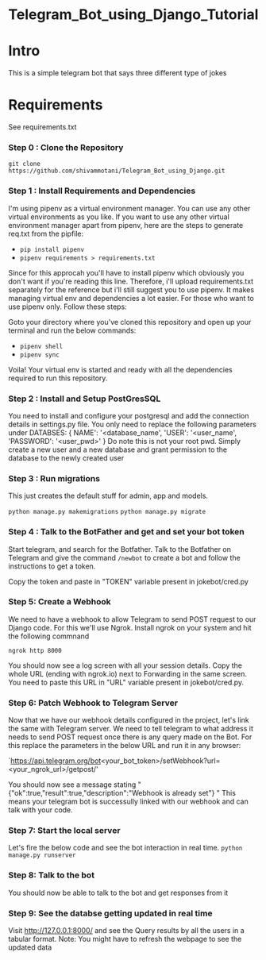 # Telegram_Bot_using_Django_Tutorial

# Intro

This is a simple telegram bot that says three different type of jokes

# Requirements
See requirements.txt


### Step 0 : Clone the Repository

`git clone https://github.com/shivammotani/Telegram_Bot_using_Django.git`

### Step 1 : Install Requirements and Dependencies
I'm using pipenv as a virtual environment manager. You can use any other virtual environments as you like.
If you want to use any other virtual environment manager apart from pipenv, here are the steps to generate req.txt from the pipfile:
  * `pip install pipenv`
  * `pipenv requirements > requirements.txt`

Since for this approcah you'll have to install pipenv which obviously you don't want if you're reading this line. Therefore, i'll upload requirements.txt separately for the reference but i'll still suggest you to use
pipenv. It makes managing virtual env and dependencies a lot easier.
For those who want to use pipenv only. Follow these steps:

Goto your directory where you've cloned this repository and open up your terminal and run the below commands:
  * `pipenv shell`
  * `pipenv sync`
 
Voila! Your virtual env is started and ready with all the dependencies required to run this repository.

### Step 2 : Install and Setup PostGresSQL
You need to install and configure your postgresql and add the connection details in settings.py file.
You only need to replace the following parameters under DATABSES:
{
NAME': '<database_name',
'USER': '<user_name',
'PASSWORD': '<user_pwd>'
}
Do note this is not your root pwd. Simply create a new user and a new database and grant permission to the database to the newly created user

### Step 3 : Run migrations 

This just creates the default stuff for admin, app and models. 

`python manage.py makemigrations`
`python manage.py migrate`

### Step 4 : Talk to the BotFather and get and set your bot token

Start telegram, and search for the Botfather. Talk to the Botfather on Telegram and give the command `/newbot` to create a bot and follow the instructions to get a token.

Copy the token and paste in "TOKEN" variable present in jokebot/cred.py

### Step 5: Create a Webhook
We need to have a webhook to allow Telegram to send POST request to our Django code. For this we'll use Ngrok.
Install ngrok on your system and hit the following commnand

`ngrok http 8000`

You should now see a log screen with all your session details.
Copy the whole URL (ending with ngrok.io) next to Forwarding in the same screen.
You need to paste this URL in "URL" variable present in jokebot/cred.py.

### Step 6: Patch Webhook to Telegram Server
Now that we have our webhook details configured in the project, let's link the same with Telegram server.
We need to tell telegram to what address it needs to send POST request once there is any query made on the Bot.
For this replace the parameters in the below URL and run it in any browser:

`https://api.telegram.org/bot<your_bot_token>/setWebhook?url=<your_ngrok_url>/getpost/'

You should now see a message stating 
" {"ok":true,"result":true,"description":"Webhook is already set"} "
This means your telegram bot is successully linked with our webhook and can talk with your code.

### Step 7: Start the local server

Let's fire the below code and see the bot interaction in real time.
`python manage.py runserver`

### Step 8: Talk to the bot

You should now be able to talk to the bot and get responses from it

### Step 9: See the databse getting updated in real time

Visit http://127.0.0.1:8000/ and see the Query results by all the users in a tabular format.
Note: You might have to refresh the webpage to see the updated data
